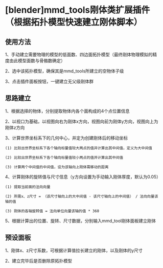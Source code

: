 # [blender]mmd_tools刚体类扩展插件（根据拓扑模型快速建立刚体脚本）

## 使用方法

1、手动建立需要物理的模型的低面数、四边面拓扑模型（最终刚体物理模拟的精度由此模型面数与骨骼数确定）

2、选中该拓扑模型，确保其是mmd_tools所建立的空物体子级

3、点击插件面板按钮，一键建立无父级刚体群

## 思路建立

1、根据选择的物体，分别提取物体内各个面构成的4个点位置信息

2、以视口为基础，以视图向右为刚体x方向，视图向前为刚体y方向，视图向上为刚体z方向

3、计算世界坐标系下的几何中心，并定为创建刚体后的移动坐标

    (1) 比较出世界坐标系下各个轴向标量值较大两点的值并计算出其中间值，定义为大中间值

    (2) 比较出世界坐标系下各个轴向标量值较小两点的值并计算出其中间值

    (3) 计算两个中间值的中间值，设为该轴向上刚体需移动的距离

4、计算刚体的旋转值与尺寸信息（y方向设置为手动输入刚体厚度，默认为0.05）

    (1) 提取当前面的法向向量

    (2) 所需x、z尺寸 = （该尺寸轴向上的大中间值 - 该尺寸轴向上的中间值） / 法向向量该轴的值

    (3) 刚体的各轴旋转值 = 法向单位向量该轴的值 * 360

5、根据计算出的位置、旋转、尺寸数据，分别输入mmd_tool刚体面板建立刚体

## 预设面板

1、刚体x、z尺寸系数，可根据计算值拉长建立的刚体，以及刚体的y尺寸

2、建立完毕后是否删除原拓扑模型